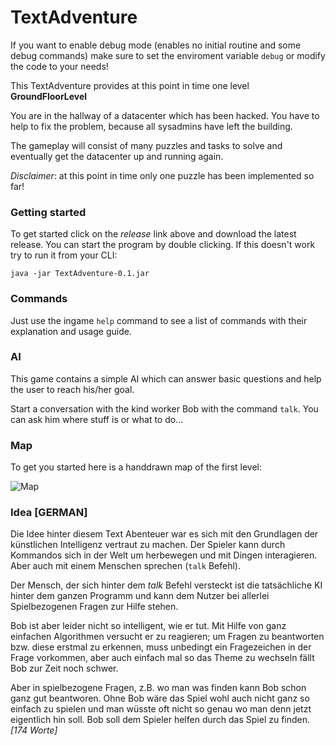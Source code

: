 # TextAdventure

If you want to enable debug mode (enables no initial routine and some debug commands) make sure to set
the enviroment variable `debug` or modify the code to your needs!


This TextAdventure provides at this point in time one level **GroundFloorLevel**

You are in the hallway of a datacenter which has been hacked. You have to help to fix the problem,
because all sysadmins have left the building.

The gameplay will consist of many puzzles and tasks to solve and eventually get the datacenter up and running again.


*Disclaimer*: at this point in time only one puzzle has been implemented so far!


### Getting started
To get started click on the _release_ link above and download the latest release.
 You can start the program by double clicking. If this doesn't work try to run it from your CLI:

 `java -jar TextAdventure-0.1.jar`

### Commands

Just use the ingame `help` command to see a list of commands with their explanation and usage guide.

### AI

This game contains a simple AI which can answer basic questions and help the user to reach his/her goal.

Start a conversation with the kind worker Bob with the command `talk`. You can ask him where stuff is or what to do...

### Map

To get you started here is a handdrawn map of the first level:

![Map](https://i.imgur.com/J7EDgxAh.jpg)


### Idea [GERMAN]

Die Idee hinter diesem Text Abenteuer war es sich mit den Grundlagen der künstlichen Intelligenz vertraut zu machen.
 Der Spieler kann durch Kommandos sich in der Welt um herbewegen und mit Dingen interagieren. Aber auch mit einem
 Menschen sprechen (`talk` Befehl).

Der Mensch, der sich hinter dem _talk_ Befehl versteckt ist die tatsächliche KI hinter dem ganzen Programm und kann
 dem Nutzer bei allerlei Spielbezogenen Fragen zur Hilfe stehen.

Bob ist aber leider nicht so intelligent, wie er tut. Mit Hilfe von ganz einfachen Algorithmen versucht er zu reagieren;
 um Fragen zu beantworten bzw. diese erstmal zu erkennen, muss unbedingt ein Fragezeichen in der Frage vorkommen,
 aber auch einfach mal so das Theme zu wechseln fällt Bob zur Zeit noch schwer.

Aber in spielbezogene Fragen, z.B. wo man was finden kann Bob schon ganz gut beantworen.
 Ohne Bob wäre das Spiel wohl auch nicht ganz so einfach zu spielen und man wüsste oft nicht so genau
 wo man denn jetzt eigentlich hin soll. Bob soll dem Spieler helfen durch das Spiel zu finden. _[174 Worte]_